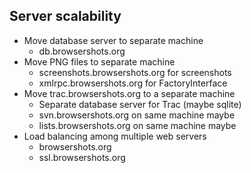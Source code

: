 ## Server scalability ##

  * Move database server to separate machine
    * db.browsershots.org
  * Move PNG files to separate machine
    * screenshots.browsershots.org for screenshots
    * xmlrpc.browsershots.org for FactoryInterface
  * Move trac.browsershots.org to a separate machine
    * Separate database server for Trac (maybe sqlite)
    * svn.browsershots.org on same machine maybe
    * lists.browsershots.org on same machine maybe
  * Load balancing among multiple web servers
    * browsershots.org
    * ssl.browsershots.org